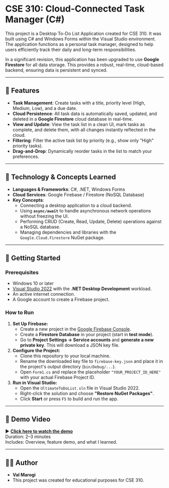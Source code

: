 ﻿# CSE 310: Cloud-Connected Task Manager (C#)

This project is a Desktop To-Do List Application created for CSE 310. It was built using C# and Windows Forms within the Visual Studio environment. The application functions as a personal task manager, designed to help users efficiently track their daily and long-term responsibilities.

In a significant revision, this application has been upgraded to use **Google Firestore** for all data storage. This provides a robust, real-time, cloud-based backend, ensuring data is persistent and synced.

---

## 📌 Features

* **Task Management**: Create tasks with a title, priority level (High, Medium, Low), and a due date.
* **Cloud Persistence**: All task data is automatically saved, updated, and deleted in a **Google Firestore** cloud database in real-time.
* **View and Update**: View the task list in a clean UI, mark tasks as complete, and delete them, with all changes instantly reflected in the cloud.
* **Filtering**: Filter the active task list by priority (e.g., show only "High" priority tasks).
* **Drag-and-Drop**: Dynamically reorder tasks in the list to match your preferences.

---

## 🧠 Technology & Concepts Learned

* **Languages & Frameworks**: C#, .NET, Windows Forms
* **Cloud Services**: Google Firebase / Firestore (NoSQL Database)
* **Key Concepts**:
    * Connecting a desktop application to a cloud backend.
    * Using **`async/await`** to handle asynchronous network operations without freezing the UI.
    * Performing CRUD (Create, Read, Update, Delete) operations against a NoSQL database.
    * Managing dependencies and libraries with the `Google.Cloud.Firestore` NuGet package.

---

## 🚀 Getting Started

### Prerequisites

* Windows 10 or later
* [Visual Studio 2022](https://visualstudio.microsoft.com/) with the **.NET Desktop Development** workload.
* An active internet connection.
* A Google account to create a Firebase project.

### How to Run

1.  **Set Up Firebase:**
    * Create a new project in the [Google Firebase Console](https://firebase.google.com/).
    * Create a **Firestore Database** in your project (start in **test mode**).
    * Go to **Project Settings -> Service accounts** and **generate a new private key**. This will download a JSON key file.
2.  **Configure the Project:**
    * Clone this repository to your local machine.
    * Rename the downloaded key file to `firebase-key.json` and place it in the project's output directory (`bin/Debug/...`).
    * Open `Form1.cs` and replace the placeholder `"YOUR_PROJECT_ID_HERE"` with your actual Firebase Project ID.
3.  **Run in Visual Studio:**
    * Open the `UltimateToDoList.sln` file in Visual Studio 2022.
    * Right-click the solution and choose **"Restore NuGet Packages"**.
    * Click **Start** or press `F5` to build and run the app.

---

## 🎥 Demo Video
▶️ **[Click here to watch the demo](https://youtu.be/YOUR_VIDEO_LINK_HERE)**  
Duration: 2–3 minutes  
Includes: Overview, feature demo, and what I learned.

---

## 🧑‍💻 Author

* **Val Marogi**
* This project was created for educational purposes for CSE 310.